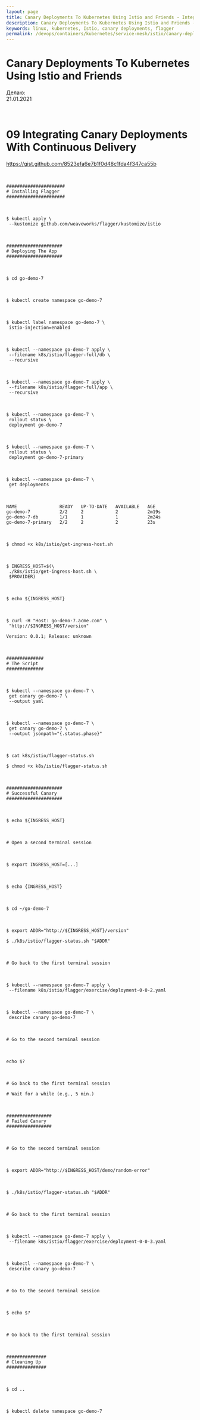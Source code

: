 ```yaml
---
layout: page
title: Canary Deployments To Kubernetes Using Istio and Friends - Integrating Canary Deployments With Continuous Delivery
description: Canary Deployments To Kubernetes Using Istio and Friends - Integrating Canary Deployments With Continuous Delivery
keywords: linux, kubernetes, Istio, canary deployments, flagger
permalink: /devops/containers/kubernetes/service-mesh/istio/canary-deployments/integrating-canary-deployments-with-continuous-delivery/
---
```


# Canary Deployments To Kubernetes Using Istio and Friends

Делаю:  
21.01.2021

<br/>

# 09 Integrating Canary Deployments With Continuous Delivery

https://gist.github.com/8523efa6e7b1f0d48c1fda4f347ca55b

<br/>

```
######################
# Installing Flagger
######################
```

<br/>

```
$ kubectl apply \
 --kustomize github.com/weaveworks/flagger/kustomize/istio
```

<br/>

```
#####################
# Deploying The App
#####################
```

<br/>

```
$ cd go-demo-7
```

<br/>

```
$ kubectl create namespace go-demo-7
```

<br/>

```
$ kubectl label namespace go-demo-7 \
 istio-injection=enabled
```

<br/>

```
$ kubectl --namespace go-demo-7 apply \
 --filename k8s/istio/flagger-full/db \
 --recursive
```

<br/>

```
$ kubectl --namespace go-demo-7 apply \
 --filename k8s/istio/flagger-full/app \
 --recursive
```

<br/>

```
$ kubectl --namespace go-demo-7 \
 rollout status \
 deployment go-demo-7
```

<br/>

```
$ kubectl --namespace go-demo-7 \
 rollout status \
 deployment go-demo-7-primary
```

<br/>

```
$ kubectl --namespace go-demo-7 \
 get deployments
```

<br/>

```
NAME                READY   UP-TO-DATE   AVAILABLE   AGE
go-demo-7           2/2     2            2           2m19s
go-demo-7-db        1/1     1            1           2m24s
go-demo-7-primary   2/2     2            2           23s
```

<br/>

```
$ chmod +x k8s/istio/get-ingress-host.sh
```

<br/>

```
$ INGRESS_HOST=$(\
 ./k8s/istio/get-ingress-host.sh \
 $PROVIDER)
```

<br/>

```
$ echo ${INGRESS_HOST}
```

<br/>

```
$ curl -H "Host: go-demo-7.acme.com" \
 "http://$INGRESS_HOST/version"
```

```
Version: 0.0.1; Release: unknown
```

<br/>

```
##############
# The Script
##############
```

<br/>

```
$ kubectl --namespace go-demo-7 \
 get canary go-demo-7 \
 --output yaml
```

<br/>

```
$ kubectl --namespace go-demo-7 \
 get canary go-demo-7 \
 --output jsonpath="{.status.phase}"
```

<br/>

```
$ cat k8s/istio/flagger-status.sh
```

```
$ chmod +x k8s/istio/flagger-status.sh
```

<br/>

```
#####################
# Successful Canary
#####################
```

<br/>

```
$ echo ${INGRESS_HOST}
```

<br/>

```
# Open a second terminal session
```

<br/>

```
$ export INGRESS_HOST=[...]
```

<br/>

```
$ echo {INGRESS_HOST}
```

<br/>

```
$ cd ~/go-demo-7
```

<br/>

```
$ export ADDR="http://${INGRESS_HOST}/version"

$ ./k8s/istio/flagger-status.sh "$ADDR"
```

<br/>

```
# Go back to the first terminal session
```

<br/>

```
$ kubectl --namespace go-demo-7 apply \
 --filename k8s/istio/flagger/exercise/deployment-0-0-2.yaml
```

<br/>

```
$ kubectl --namespace go-demo-7 \
 describe canary go-demo-7
```

<br/>

```
# Go to the second terminal session
```

<br/>

```
echo $?
```

<br/>

```
# Go back to the first terminal session

# Wait for a while (e.g., 5 min.)
```

<br/>

```
#################
# Failed Canary
#################
```

<br/>

```
# Go to the second terminal session
```

<br/>

```
$ export ADDR="http://$INGRESS_HOST/demo/random-error"
```

<br/>

```
$ ./k8s/istio/flagger-status.sh "$ADDR"
```

<br/>

```
# Go back to the first terminal session
```

<br/>

```
$ kubectl --namespace go-demo-7 apply \
 --filename k8s/istio/flagger/exercise/deployment-0-0-3.yaml
```

<br/>

```
$ kubectl --namespace go-demo-7 \
 describe canary go-demo-7
```

<br/>

```
# Go to the second terminal session
```

<br/>

```
$ echo $?
```

<br/>

```
# Go back to the first terminal session
```

<br/>

```
###############
# Cleaning Up
###############
```

<br/>

```
$ cd ..
```

<br/>

```
$ kubectl delete namespace go-demo-7
```
